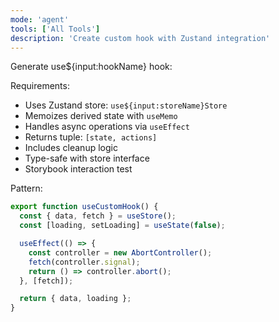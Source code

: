 ```yaml
---
mode: 'agent'
tools: ['All Tools']
description: 'Create custom hook with Zustand integration'
---
```

Generate use${input:hookName} hook:

Requirements:
- Uses Zustand store: `use${input:storeName}Store`
- Memoizes derived state with `useMemo`
- Handles async operations via `useEffect`
- Returns tuple: `[state, actions]`
- Includes cleanup logic
- Type-safe with store interface
- Storybook interaction test

Pattern:
```typescript
export function useCustomHook() {
  const { data, fetch } = useStore();
  const [loading, setLoading] = useState(false);

  useEffect(() => {
    const controller = new AbortController();
    fetch(controller.signal);
    return () => controller.abort();
  }, [fetch]);

  return { data, loading };
}